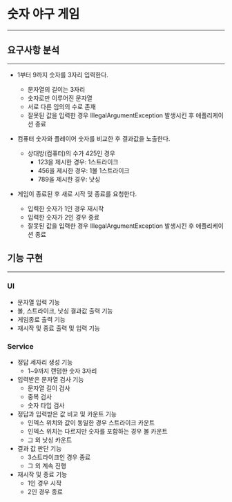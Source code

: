 # 숫자 야구 게임

---

## 요구사항 분석

---

* 1부터 9까지 숫자를 3자리 입력한다.
  * 문자열의 길이는 3자리
  * 숫자로만 이루어진 문자열
  * 서로 다른 임의의 수로 존재
  * 잘못된 값을 입력한 경우 IllegalArgumentException 발생시킨 후 애플리케이션 종료


* 컴퓨터 숫자와 플레이어 숫자를 비교한 후 결과값을 노출한다.
  * 상대방(컴퓨터)의 수가 425인 경우
    * 123을 제시한 경우: 1스트라이크
    * 456을 제시한 경우: 1볼 1스트라이크
    * 789을 제시한 경우: 낫싱


* 게임이 종료된 후 새로 시작 및 종료를 요청한다.
  * 입력한 숫자가 1인 경우 재시작
  * 입력한 숫자가 2인 경우 종료
  * 잘못된 값을 입력한 경우 IllegalArgumentException 발생시킨 후 애플리케이션 종료

## 기능 구현

---

### UI
* 문자열 입력 기능
* 볼, 스트라이크, 낫싱 결과값 출력 기능
* 게임종료 출력 기능
* 재시작 및 종료 출력 및 입력 기능

### Service
* 정답 세자리 생성 기능
  * 1~9까지 랜덤한 숫자 3자리
* 입력받은 문자열 검사 기능
  * 문자열 길이 검사
  * 중복 검사
  * 숫자 타입 검사
* 정답과 입력받은 값 비교 및 카운트 기능
  * 인덱스 위치와 값이 동일한 경우 스트라이크 카운트
  * 인덱스 위치는 다르지만 숫자를 포함하는 경우 볼 카운트
  * 그 외 낫싱 카운트
* 결과 값 판단 기능
  * 3스트라이크인 경우 종료
  * 그 외 계속 진행
* 재시작 및 종료 기능
  * 1인 경우 시작
  * 2인 경우 종료
 